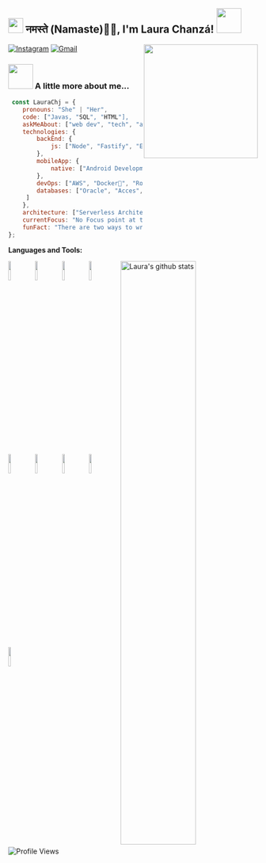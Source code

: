 <h2><img src="https://emojis.slackmojis.com/emojis/images/1531849430/4246/blob-sunglasses.gif?1531849430" width="30"/> नमस्ते (Namaste)🙏🏻, I'm Laura Chanzá! <img src="https://media.giphy.com/media/12oufCB0MyZ1Go/giphy.gif" width="50"></h2>
<img align='right' src="https://media.giphy.com/media/M9gbBd9nbDrOTu1Mqx/giphy.gif" width="230">

[![Instagram](https://img.shields.io/badge/-Instagram-c13584?style=flat&labelColor=c13584&logo=instagram&logoColor=white)](https://www.instagram.com/odiisea/)
[![Gmail](https://img.shields.io/badge/-Gmail-c14438?style=flat&logo=Gmail&logoColor=white)](mailto:laxaju@gmail.com)

### <img src="https://media.giphy.com/media/VgCDAzcKvsR6OM0uWg/giphy.gif" width="50"> A little more about me... 
```javascript
 const LauraChj = {
    pronouns: "She" | "Her",
    code: ["Javas, "SQL", "HTML"],
    askMeAbout: ["web dev", "tech", "app dev"],
    technologies: {
        backEnd: {
            js: ["Node", "Fastify", "Express"],
        },
        mobileApp: {
            native: ["Android Development"]
        },
        devOps: ["AWS", "Docker🐳", "Route53", "Nginx"],
        databases: ["Oracle", "Acces", "sqlite"],
     ]
    },
    architecture: ["Serverless Architecture", "Progressive web applications", "Single page applications"],
    currentFocus: "No Focus point at this time",
    funFact: "There are two ways to write error-free programs; only the third one works" 
};
```

**Languages and Tools:** 

 
<p>
 <a href="https://github.com/LauraChj/handle-path-oz">
    <img width="55%" align="right" alt="Laura's github stats" src="https://github-readme-stats.vercel.app/api?username=laurachjr&show_icons=true&hide_border=true" />
  </a>



  <!-- Your languages and tools. Be careful with the alignment. 
  You can use this sites to get logos: https://www.vectorlogo.zone or https://simpleicons.org/
  -->
  <code><img width="10%" src="https://www.vectorlogo.zone/logos/bracketsio/bracketsio-ar21.svg"></code>
  <code><img width="10%" src="https://www.vectorlogo.zone/logos/getbootstrap/getbootstrap-ar21.svg"></code>
  <code><img width="10%" src="https://www.vectorlogo.zone/logos/w3_css/w3_css-ar21.svg"></code>
  <code><img width="10%" src="https://www.vectorlogo.zone/logos/git-scm/git-scm-ar21.svg"></code>
   <code><img width="10%" src="https://www.vectorlogo.zone/logos/github/github-ar21.svg"></code>
  <code><img width="10%" src="https://www.vectorlogo.zone/logos/w3_html5/w3_html5-ar21.svg"></code>
   <code><img width="10%" src="https://www.vectorlogo.zone/logos/oracle/oracle-ar21.svg"></code>
  <code><img width="10%" src="https://www.vectorlogo.zone/logos/java/java-ar21.svg"></code>
  <code><img width="10%" src="https://www.vectorlogo.zone/logos/visualstudio_code/visualstudio_code/-ar21.svg"></code>
 
 ![Profile Views](http://img.shields.io/badge/Profile%20Views-1134-blue)

<!---
LauraChj/LauraChj is a ✨ special ✨ repository because its `README.md` (this file) appears on your GitHub profile.
You can click the Preview link to take a look at your changes.
--->
